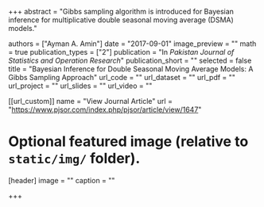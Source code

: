 +++
abstract = "Gibbs sampling algorithm is introduced for Bayesian inference for multiplicative double seasonal moving average (DSMA) models."

authors = ["Ayman A. Amin"]
date = "2017-09-01"
image_preview = ""
math = true
publication_types = ["2"]
publication = "In *Pakistan Journal of Statistics and Operation Research*"
publication_short = ""
selected = false
title = "Bayesian Inference for Double Seasonal Moving Average Models: A Gibbs Sampling Approach"
url_code = ""
url_dataset = ""
url_pdf = ""
url_project = ""
url_slides = ""
url_video = ""

[[url_custom]]
name = "View Journal Article"
url = "https://www.pjsor.com/index.php/pjsor/article/view/1647"

# Optional featured image (relative to `static/img/` folder).
[header]
image = ""
caption = ""

+++
